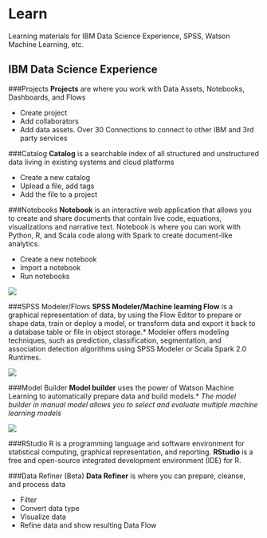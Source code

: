 # Learn
Learning materials for IBM Data Science Experience, SPSS, Watson Machine Learning, etc.

## IBM Data Science Experience

###Projects
**Projects** are where you work with Data Assets, Notebooks, Dashboards, and Flows
- Create project
- Add collaborators
- Add data assets. Over 30 Connections to connect to other IBM and 3rd party services

###Catalog
**Catalog** is a searchable index of all structured and unstructured data living in existing systems and cloud platforms
- Create a new catalog
- Upload a file, add tags
- Add the file to a project

###Notebooks
**Notebook** is an interactive web application that allows you to create and share documents that contain live code, equations, visualizations and narrative text. Notebook is where you can work with Python, R, and Scala code along with Spark to create document-like analytics.

- Create a new notebook
- Import a notebook
- Run notebooks

![](https://github.com/mlhubca/learn/blob/master/images/notebook.png)

###SPSS Modeler/Flows
**SPSS Modeler/Machine learning Flow** is a graphical representation of data, by using the Flow Editor to prepare or shape data, train or deploy a model, or transform data and export it back to a database table or file in object storage.* Modeler offers modeling techniques, such as prediction, classification, segmentation, and association detection algorithms using SPSS Modeler or Scala Spark 2.0 Runtimes.

![](https://github.com/mlhubca/learn/blob/master/images/bank-churn-flow.png)

###Model Builder
**Model builder** uses the power of Watson Machine Learning to automatically prepare data and build models.*
*The model builder in manual model allows you to select and evaluate multiple machine learning models*

![](https://github.com/mlhubca/learn/blob/master/images/bank-churn-model.png)


###RStudio
R is a programming language and software environment for statistical computing, graphical representation, and reporting. **RStudio** is a free and open-source integrated development environment (IDE) for R.

###Data Refiner (Beta)
**Data Refiner** is where you can prepare, cleanse, and process data
- Filter
- Convert data type
- Visualize data
- Refine data and show resulting Data Flow


